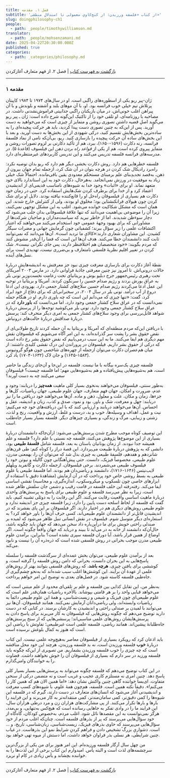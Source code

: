 ```yaml
---
title: فصل ۱. مقدمه
subtitle: 'از کتاب «فلسفه ورزیدن: از کنج‌کاویِ معمولی تا استدلالِ منطقی»'
slug: doingphilosophy-ch1
people:
  - path: _people/timothywilliamson.md
translator:
  - path: _people/mohsenzamani.md
date: 2025-04-22T20:30:00.000Z
published: true
categories:
  - path: _categories/philosophy.md
---
```





[بازگشت به فهرست کتاب](/magazine/book-doingphilosophy/)   |   فصل ۲. از فهم متعارف آغازکردن


----------


### ۱ مقدمه

ژان-پیر ریو یکی از اسطوره‌های راگبی است. او در سال‌های ۱۹۷۴ تا ۱۹۸۴ کاپیتان پرتلاش تیم خیلی خوب فرانسه بود. او، با آن موهای بلند و آشفته و بلوندش و با آن پیراهن اغلب خونی‌اش، در میان بازیکنان راگبی جذابیتی فراموش‌نشدنی داشت. در مصاحبه با روزنامه‌ای، او تلقی خود را از تاکتیک این‌گونه شرح داده است: ژان ـ پیر ریو می‌گوید اصلِ قضیه داشتنِ تصوری روشن و متمایز از چیزی است که می‌خواهید به دست آورید. پس از این‌که به چنین تصوری دست پیدا کردید، باید هر حرکت پیچیده‌ای را به ساده‌ترین بخش‌هایش تقسیم کنید، درکی شهودی از این بخش‌ها به دست آورید، و بعد با این بخش‌های ساده آن حرکت پیچیده را بازسازی کنید. ریو، بی‌آن‌که نامی از نماد فلسفۀ فرانسه، رنه دکارت (۱۵۹۶-۱۶۵۰)، ببرد، هم از تأکید دکارتی بر لزوم تصورات روشن و متمایز پیروی کرده است، هم از یکی از _قواعد راه بردن ذهن_ این فیلسوف (قاعدۀ ۵). در مدرسه‌های فرانسه فلسفه تدریس می‌کنند و این تدریس کاربردهای غیرمنتظره‌ای دارد. 

فلسفه خطرهایی هم دارد. روش دکارت بخشی دیگر هم دارد که ریو بدان توصیه نکرد: راه‌برد رادیکال شک کردن در هرچه بتوان در آن شک کرد، ازجمله تمام جهان بیرون از ذهن، به‏‌قصد تجدیدِبنای علم برمبنای مستحکم معدودی یقین باقی‌مانده. احتمالاً شک خیلی زیاد به موفقیت در ورزش نمی‌انجامد. به‌هرحال، دکارت خود به این استاندارد بالای خود متعهد نماند. او برای «اثبات» وجود خدا به شیوه‌های نامناسب قدیمی‌ای از اندیشیدن اعتماد کرد و از خدا برای برطرف کردن شک‌هایش استفاده کرد. حتی در زمان خود دکارت هم بسیاری از فیلسوفان راه‌حل او را قانع‌کننده نیافته بودند. دلایل او برای شک کردن چون هیولای فرانکنشتاین بود؛ مخلوق او بودند، ولی از کنترلش خارج شدند. این همان است که مشکل شکاکیت خوانده می‌شود. اغلب به این مشکل توجهی نمی‌کنند، زیرا آن را موضوعی بی‌اهمیت می‌دانند که تنها علاقۀ فیلسوفانی بدان جلب می‌شود که دچار سوءظن شدیدند. اما از خاطر نبرید که سیاست‌مداران و صاحبان شرکت‌ها از مشاورانی که برای بهبود وجهۀ عمومی خود استخدام می‌کنند می‌خواهند که اعتبار اکتشافات علمی را زیر سؤال ببرند؛ کشفیاتی چون گرمایش جهانی و مضرات سیگار کشیدن. این مشاوران شعاری دارند:«کالای ما تردید است». آن‌ها می‌دانند که نمی‌توانند ثابت کنند دانشمندان خطا می‌کنند. هدف آن‌ها این است که فضا را آن‌‌قدر مشوش کنند که مردم بگویند: «خود متخصصان هم اختلاف‏نظر دارند، پس جای نگرانی نیست». شک کردن در تغییر اقلیم نظریۀ فلسفی نامتعارف و بی‌ضرری نیست، تهدیدی است برای نسل‌های آینده. 

نقطۀ آغاز دکارت برای بازسازی معرفت چیزی نبود جز معرفتش به‌ اندیشه‌هایش دربارۀ حالات درونی‌اش. تا امروز نیز چنین معرفتی جاذبۀ فراوانی دارد. در مارس ۲۰۰۳ آمریکای تحت رهبری رئیس‌جمهور جرج دبلیو بوش و بریتانیای تحت زعامت نخست‌وزیر تونی بلر به عراق یورش بردند و رژیم صدام حسین را سرنگون کردند. آمریکا و بریتانیا در توجیه این عمل ادعا می‌کردند رژیم صدام حسین سلاح‌های کشتار جمعی دارد. به‏زودی این ادعا دروغ از آب درآمد. تونی بلر در سال ۲۰۰۴، در سخنرانی‌ای که برای دفاع از خود ایراد کرد، گفت: «تنها چیزی که می‌دانم این است که چه باوری دارم. او در هنگام حمله نمی‌دانست که در عراق سلاح کشتار جمعی وجود دارد، اما می‌دانست که **باور دارد** که در عراق سلاح کشتار جمعی وجود دارد. تونی بلر می‌کوشید توجه‌ها را از پرسش دربارۀ شواهد قابل‌بررسی برای وجود سلاح‌های کشتار جمعی به امری دیگر منحرف کند: پرسش دربارۀ صداقتش دربارۀ حالت‌های درونی‏اش.

با دریافتن این‌که مردم منطقه‌ای که آمریکا و بریتانیا به آن حمله کردند تاریخ طولانی‌ای از نقض حقوق بشر را پشت سر گذرانده‌اند، به این امر آگاه می‌شویم که فیلسوفان نقش مهم دیگری هم ایفا می‌کنند. ما به این سبب درمی‌یابیم که نقض حقوق بشر رخ داده است که درکی از حقوق بشر داریم. فیلسوفان در پروراندن این درک نقشی کلیدی داشتند: از میان هم‌عصران دکارت می‌توان ازجمله از چهره‌های شاخصی چون هوگو گروتیوس (۱۵۸۳-۱۶۴۵) و جان لاک (۱۶۳۲-۱۷۰۴) یاد کرد.

فلسفه چیزی یک‌سره بیگانه با ما نیست. فلسفه در این‌جا و آن‌جای زندگی ما حاضر است، هم به‌شیوه‌هایی پیش‌پافتاده و هم به‌شیوه‌هایی مهم؛ اما فلسفه چیست؟ فیلسوفان سعی می‌کنند چه به دست‌ آورند؟  

به‌طور سنتی، فیلسوفان می‌خواهند به‌نحوی بسیار کلی ماهیت **همه‌چیز** را دریابند: وجود و عدم، ضرورت و امکان، جهان فهم متعارف، جهان علوم طبیعی، جهان ریاضیات، کل‌ها و جزءها، زمان و مکان، علت و معلول، ذهن و ماده. آن‌ها می‌خواهند خود دریافتن ما را نیز دریابند: جهل و معرفت، شک و باور، بود و نمود، صدق و کذب، زبان و اندیشه، عقل و احساس. آن‌ها می‌خواهند دریابند و ارزیابی کنند که با این دریافته‌های خود چه می‌کنیم: نیت و عمل، اهداف و وسیله‌ها، خوب و بد، درست و غلط، ارزش و واقعیت، رنج و لذت، زشتی و زیبایی،
مرگ و زندگی، و بسیاری چیزهای دیگر. فلسفه بسیار بسیار جاه‌طلب است. 

این توصیف کوتاه موجب مطرح شدن پرسش‌هایی می‌شود: ازآن‌جاکه دانشمندان دربارۀ بسیاری از این موضوع‌ها پژوهش می‌کنند، فلسفه چه نسبتی با علم دارد؟ فلسفه و علم همیشه جدا نبودند. از زمان یونانیان باستان به بعد، فلسفه شامل **فلسفۀ طبیعی** بود، دانشی که به پژوهش دربارۀ طبیعت می‌پردازد. این قصۀ دراز را کوتاه کنم: طی قرن‌های شانزدهم و هفدهم، فلسفۀ طبیعی به چیزی بدل شد که می‌توان آن را، به‏معنی مدرن، علوم طبیعی، مخصوصاً فیزیک، دانست. حتی پیش‌آهنگانی چون گالیله و نیوتن خود را فیلسوف طبیعی می‌شمردند. برخی فیلسوفان، ازجمله دکارت و گاتفرید ویلهلم لایب‌نیتس (۱۶۴۶-۱۷۱۶)، دانشمند و ریاضی‌دان هم بودند. اما فلسفۀ طبیعی یا علوم طبیعی به بسط روشی خاص خود پرداخت که در آن آزمایش (مشاهدۀ دقیق با استفاده از ابزارهای خاصی چون تلسکوپ و میکروسکوپ، اندازه‌گیری، و محاسبه) نقشی اساسی ایفا می‌کند. رفته‌رفته این خلف فلسفه در قامت رقیب و دشمن جان سلفش ظاهر شده است، زیرا به نظر می‌رسد فلسفه و علوم طبیعی برای پاسخ به پرسش‌های واحدی دربارۀ ماهیت اساسی واقعیت رقابت می‌کنند. اگر این رقابت را به دوئلی تشبیه کنیم، باید گفت که فلسفه از لحاظ اسلحه دست پایین را دارد، زیرا فلسفه چیزی جز اندیشه ندارد و علوم طبیعی روش‌های دیگری هم در اختیار دارند. اگر فیلسوفان بر این پای بفشرند که در اندیشیدن قابل‌تر از دانشمندان علوم طبیعی‌اند، کسی حرف آن‌ها را باور خواهد کرد؟ به استعاره‌ای دیگر متوسل شوم. فیلسوف در نقش انسانی تنبل ظاهر می‌شود که لمیده بر صندلی راحتی خویش برای ما در‌این‌باره داد سخن می‌دهد که جهان باید چگونه باشد، حال‌آن‌که دانشمند از خانه به در می‌آید تا ببیند و دریابد که جهان واقعاً چگونه است. اگر اوضاع از همین قرار باشد، آیا دوران فلسفه سپری نشده است؟ بنابراین، برآمدن علوم طبیعی مدرن موجب بحرانی در روش فلسفی شده است که ذره‌‌ذره آن را نیست و نابود می‌کند. 

بعد از برآمدن علوم طبیعی، می‌توان بخش عمده‌ای از سرگذشت فلسفه‌ را سلسله پاسخ‌هایی به این بحران دانست، بحرانی که دامن روش فلسفه را گرفته است، و کوششی برای یافتن چیزی، **هرچه باشد**، که روش‌های فلسفی‌ بتوانند بهتر از روش‌های علمی از عهدۀ آن برآیند. این کوشش‌ها اغلب سبب شده‌اند که به‌نحو چشم‌گیری از جاه‌طبی فلسفه کاسته شود. در فصل‌های بعدی به توضیح این امر خواهم پرداخت. 

به‌نظر من، این تقابل کذایی بین فلسفه و علم بر تلقی‌ای محدود از علم مبتنی است که می‌خواهد قبایی واحد را بر هر قامتی بپوشاند. بالأخره ریاضیات همان‌قدر علم است که علوم طبیعی‌ای چون فیزیک و شیمی و زیست‌شناسی، و همۀ این علوم طبیعی دائماً به ریاضیات وابسته‌اند، ولی ریاضی‌دانان آزمایش نمی‌کنند. همانند فیلسوفان، آن‌ها نیز می‌توانند با لمیدن بر صندلی راحتی و اندیشیدن به کارشان برسند. در کتابی که در دست دارید توضیح می‌دهم که چگونه روش‌هایی که فیلسوفان به کار می‌برند برای پاسخ دادن به پرسش‌هایشان روش‌های علمی مناسبی‌اند؛ پرسشی‌هایی که از سنخ پرسش‌های جاه‌طلبانۀ پیشین‌اند. همانند ریاضی، فلسفه علمی است غیرطبیعی؛ تفاوتش با ریاضی این است که هنوز به کمال بلوغش نرسیده است.

باید اذعان کرد که رویکرد بسیاری از فیلسوفان معاصر به‌هیچ‌وجه علمی نیست. این کتاب دربارۀ **خوب** فلسفه ورزیدن است، نه بد فلسفه ورزیدن، هرچند این خود محل مناقشه است که چه چیزی را خوب فلسفه ورزیدن بشماریم. من تصویری از این‌که چگونه باید فلسفه ورزید در سر دارم که بسیاری از فیلسوفان آن را خوش نخواهند داشت. قضاوت را به خوانندگان وامی‌گذارم.

در این کتاب توضیح می‌دهم که فلسفه چگونه می‌تواند به پرسش‌هایی بسیار بسیار کلی پاسخ دهد. چنین امری نه مستلزم کاری عجیب و غریب است و نه متضمن درکی از سنخی متفاوت. ای‌بسا خواننده گاهی چنین واکنش نشان دهد: «اما همین الان هم که همین کار را می‌کنم!». دقیقاً نکته همین است. فلسفه، هم‌چون همۀ علوم، با شیوه‌های کسب معرفت و اندیشیدنی آغاز می‌شود که انسان‌های متعارف در دست دارند، گیرم که در فلسفه این شیوه‌ها را کمی دقیق‌تر، کمی سامان‌مند‌تر، کمی منتقدانه‌تر به کار می‌برند و این فرایند را بارها و بارها تکرار می‌کنند. از پی مشارکت‌های هزاران زن و مرد درطی هزاران سال، این فرایند ما را در وادی تفکر به جاهایی رسانده است که هیچ‌‌کس به‌تنهایی، و بی‌مدد، هرگز نمی‌توانست به این مقصدها نائل شود. اغلب مردم، به‌خصوص کودکان، گاه‌گاه از خود سؤال‌هایی می‌پرسند که پر از بذرهای فلسفه است. چنان‌که اغلب مردم از خود سؤال‌هایی می‌پرسند که حاوی بذرهای فیزیک، زیست‌شناسی، زبان‌شناسی، تاریخ، و ... است. دشواریِ بزرگ֯ تشخیص دادن و فراهم کردنِ شرایط نمو این بذر‌هاست. در غیاب چنین شرایطی، هر نسلی بذر فراوان خواهد داشت، اما دستش از میوه تهی خواهد بود. 

من چهل سال آزگار فلسفه ورزیده‌ام. این امر هنوز برای من یکی از بزرگ‌ترین سرچشمه‌های لذت است و البته یأس. امیدوارم این کتاب برخی از این لذت‌ها را به خواننده بچشاند و یأس زیادی در کام او نریزد.


----------

[بازگشت به فهرست کتاب](/magazine/book-doingphilosophy/)  |   فصل ۲. از فهم متعارف آغازکردن


